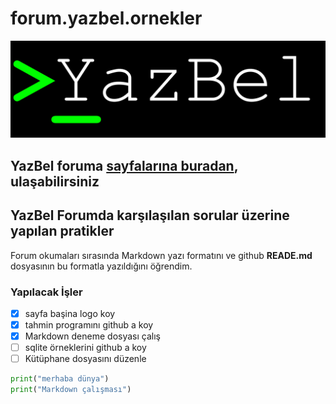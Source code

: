 # forum.yazbel.ornekler

![Image](YazBel_logo.png)

## YazBel foruma [sayfalarına buradan](https://forum.yazbel.com/), ulaşabilirsiniz

## YazBel Forumda karşılaşılan sorular üzerine yapılan pratikler

Forum okumaları sırasında Markdown yazı formatını ve github **READE.md** dosyasının bu formatla yazıldığını öğrendim.

### Yapılacak İşler

- [x] sayfa başina logo koy
- [x] tahmin programını github a koy
- [x] Markdown deneme dosyası çalış
- [ ] sqlite örneklerini github a koy
- [ ] Kütüphane dosyasını düzenle  

```python
print("merhaba dünya")
print("Markdown çalışması")
```
